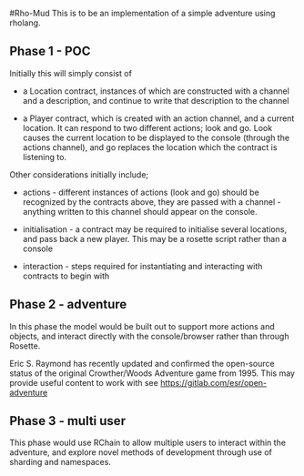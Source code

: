 #Rho-Mud
This is to be an implementation of a simple adventure using rholang. 

## Phase 1 - POC
Initially this will simply consist of 

* a Location contract, instances of which are constructed with a channel and a description, and 
continue to write that description to the channel

* a Player contract, which is created with an action channel, and a current location. It 
can respond to two different actions; look and go. Look causes the current location to be displayed
to the console (through the actions channel), and go replaces the location which the contract is listening to.

Other considerations initially include; 
* actions - different instances of actions (look and go) should be recognized by the contracts above, they are passed
with a channel - anything written to this channel should appear on the console.

* initialisation - a contract may be required to initialise several locations, and pass back a new player.
This may be a rosette script rather than a console

* interaction - steps required for instantiating and interacting with contracts to begin with

## Phase 2 - adventure

In this phase the model would be built out to support more actions and objects, and interact 
directly with the console/browser rather than through Rosette.

Eric S. Raymond has recently updated and confirmed the open-source status of the original Crowther/Woods 
Adventure game from 1995. This may provide useful content to work with see https://gitlab.com/esr/open-adventure
 
## Phase 3 - multi user

This phase would use RChain to allow multiple users to interact within the adventure, and explore
novel methods of development through use of sharding and namespaces.

